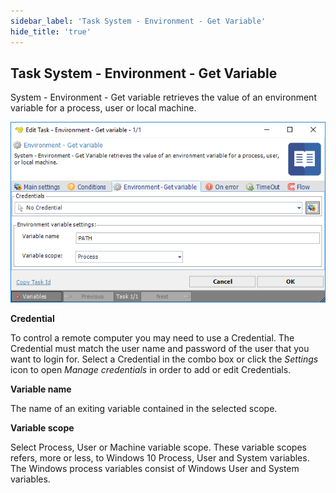 ```yaml
---
sidebar_label: 'Task System - Environment - Get Variable'
hide_title: 'true'
---
```


## Task System - Environment - Get Variable

System - Environment - Get variable retrieves the value of an environment variable for a process, user or local machine.

![](../../../../../static/img/tasksystemenvironmentgetvariable.png)

**Credential**

To control a remote computer you may need to use a Credential. The Credential must match the user name and password of the user that you want to login for. Select a Credential in the combo box or click the *Settings* icon to open *Manage credentials* in order to add or edit Credentials.
 
**Variable name**

The name of an exiting variable contained in the selected scope.
 
**Variable scope**

Select Process, User or Machine variable scope. These variable scopes refers, more or less, to Windows 10 Process, User and System variables. The Windows process variables consist of Windows User and System variables.
